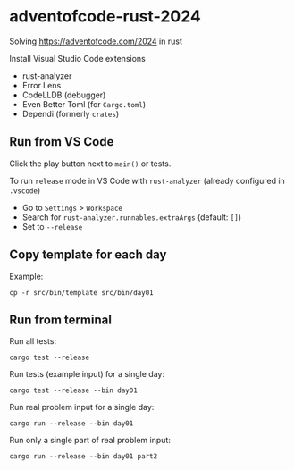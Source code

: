 # adventofcode-rust-2024
Solving https://adventofcode.com/2024 in rust

Install Visual Studio Code extensions
* rust-analyzer
* Error Lens
* CodeLLDB (debugger)
* Even Better Toml (for `Cargo.toml`)
* Dependi (formerly `crates`)

## Run from VS Code

Click the play button next to `main()` or tests.

To run `release` mode in VS Code with `rust-analyzer` (already configured in `.vscode`)
- Go to `Settings` > `Workspace`
- Search for `rust-analyzer.runnables.extraArgs` (default: `[]`)
- Set to `--release`

## Copy template for each day

Example:
```
cp -r src/bin/template src/bin/day01
```

## Run from terminal

Run all tests:
```
cargo test --release
```

Run tests (example input) for a single day:
```
cargo test --release --bin day01
```

Run real problem input for a single day:
```
cargo run --release --bin day01
```

Run only a single part of real problem input:
```
cargo run --release --bin day01 part2
```
